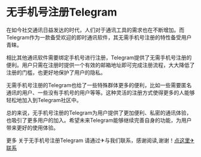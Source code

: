# 无手机号注册Telegram

在如今社交通讯日益发达的时代，人们对于通讯工具的需求也在不断增加。而Telegram作为一款备受欢迎的即时通讯软件，其无需手机号注册的特性备受用户青睐。

相比其他通讯软件需要绑定手机号进行注册，Telegram提供了无需手机号注册的便利。用户只需在注册时提供一个有效的邮箱地址即可完成注册流程，大大降低了注册的门槛，也更好地保护了用户的隐私。

无需手机号注册的Telegram也给了一些特殊群体更多的便利，比如一些需要匿名通讯的用户、一些没有手机号的用户等等。这种灵活的注册方式使得更多的人能够轻松地加入到Telegram社区中。

总的来说，无手机号注册的Telegram为用户提供了更加便利、私密的通讯体验，也吸引了更多用户的加入。希望未来Telegram能够继续完善自身的功能，为用户带来更好的使用体验。

更多 关于无手机号注册Telegram 请通过✈与我们联系，感谢阅读,谢谢！[点这里✈联系](https://ss.k02.cc)
